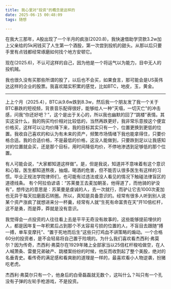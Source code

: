 ```yaml
---
title: 我心里对"投资"的概念是这样的
date: 2025-06-15 00:48:09
tags: 随想

---
```


在我大三那年，A股出现了一个半月的疯涨(2020.8)，我快速借助学贷款3.2w加上父亲给的5k闲钱买了人生第一个酒股，第一次尝到投机的甜头。从那以后只要手里有点钱都经常琢磨如何找个地方安顿它。

现在(2025.6)，不认可这样的自己，因为他是一个将运气以为能力，目中无人的投机贼。

我也很久没有买那些所谓的股了，以后也不会买，如果食言，那可能会是US英伟达这样的企业的股票。我喜欢踏实积累的感觉，比如BTC，地皮，玉，黄金。

---



上上个月（2025.4），BTC从9.6w跌到8.3w，然后我一个朋友发了我一个关于BTC暴跌的短视频，背景音乐配得很好，能够给人一种"天塌，一切灭亡"的冲击感，问我“你还好吧？”，这个是出于关心的，所以我也幽默的回了“跳楼”表情。其实这没什么，我的购买均价相对比较低的，当然再跌更好，我非常乐意按这个便宜价格买，这样可以让均价降下来，我的目标其实只有一个，位置更换到更低的位置。我收自己喜欢的和认为有未来的资产，频繁市场情绪下我也能拿得住，只要价格合适。我的合适价格，不是最低的价格，这没人能做到，只要跌到足以让我感知对的位置就会买，还是那个目标，用时间降低均价，不停地渗透到足够低的那个位置。

有人可能会说，“大家都知道这样做”。是，但是我说，知道并不意味着有这个意识和心智。医生都知道熬夜，抽烟，喝酒的危害，但不能否认很多医生有这样的习惯。毕业正规法学院律师们，也可能有过违法或没人看见的情况下触碰法律盲区的道德线条。 有个阿拉伯谚语：“苏莱曼王去麦加朝圣，他得道了，而他骑的驴没有”，想传达的意思是：苏莱曼是虔诚的人，去一次就行，而驴让它去1000次麦加也无异于每天拉磨面石转圈。所以，真知是具备意识的。经常有很多人听到别人说某个资产涨疯了就想进来分一杯羹，经常有人就“生死有命富贵在天”开10倍杠杆，这不是勇，而是莽，莽就是没有意识。

我觉得会一点投资的人往往看上去是平平无奇没有故事的，这些能够提前埋伏的人，都是因年复一年积累后占到那个不太容易亏损的位置的人，不盲目去跟随“搏一搏，单车变摩托”、“置于死地而后生”这些只打鸡血不讲策略的煽动。一个合格60分的投资者，是不会轻易将自己置于险境的。为什么我们喜欢看杰西利·弗莫尔？因为传奇，杰西利·弗莫尔在1929年赌上全部家当以25倍杠杆梭哈做空，在人人喊萧条、雷曼兄弟破产、跳楼案纷纷的时候，他反而收割起了整个美股，绝对的名垂青史。看传奇的满足感和看爽剧的道理是一样的，最喜欢看小人物逆袭，扮猪吃老虎。

杰西利·弗莫尔只有一个，他身后的白骨磊磊就无数个，这叫什么？叫只有一个孔没有子弹的左轮手枪游戏，不是投资。
